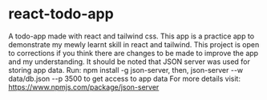 # react-todo-app
A todo-app made with react and tailwind css.
This app is a practice app to demonstrate my mewly learnt skill in react and tailwind.
This project is open to corrections if you think there are changes to be made to improve the app and my understanding.
It should be noted that JSON server was used for storing app data.
Run:
npm install -g json-server, then,
json-server --w data/db.json --p 3500 to get access to app data
For more details visit: https://www.npmjs.com/package/json-server
